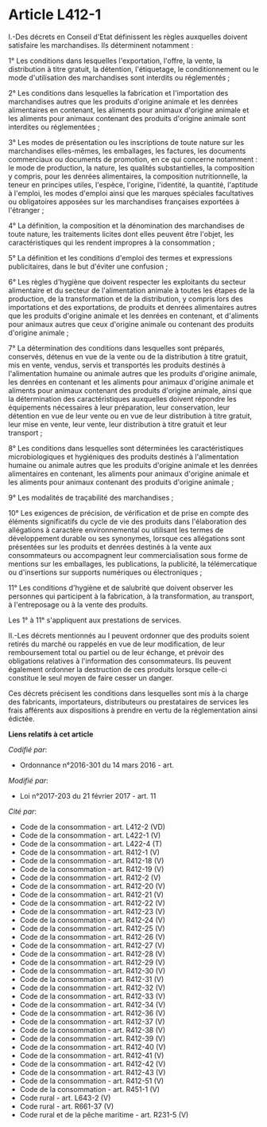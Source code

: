# Article L412-1

I.-Des décrets en Conseil d'Etat définissent les règles auxquelles doivent satisfaire les marchandises. Ils déterminent
notamment : 

1° Les conditions dans lesquelles l'exportation, l'offre, la vente, la distribution à titre gratuit, la détention,
l'étiquetage, le conditionnement ou le mode d'utilisation des marchandises sont interdits ou réglementés ; 

2° Les conditions dans lesquelles la fabrication et l'importation des marchandises autres que les produits d'origine animale
et les denrées alimentaires en contenant, les aliments pour animaux d'origine animale et les aliments pour animaux contenant
des produits d'origine animale sont interdites ou réglementées ; 

3° Les modes de présentation ou les inscriptions de toute nature sur les marchandises elles-mêmes, les emballages, les
factures, les documents commerciaux ou documents de promotion, en ce qui concerne notamment : le mode de production, la
nature, les qualités substantielles, la composition y compris, pour les denrées alimentaires, la composition nutritionnelle,
la teneur en principes utiles, l'espèce, l'origine, l'identité, la quantité, l'aptitude à l'emploi, les modes d'emploi ainsi
que les marques spéciales facultatives ou obligatoires apposées sur les marchandises françaises exportées à l'étranger ;

4° La définition, la composition et la dénomination des marchandises de toute nature, les traitements licites dont elles
peuvent être l'objet, les caractéristiques qui les rendent impropres à la consommation ;

5° La définition et les conditions d'emploi des termes et expressions publicitaires, dans le but d'éviter une confusion ;

6° Les règles d'hygiène que doivent respecter les exploitants du secteur alimentaire et du secteur de l'alimentation animale
à toutes les étapes de la production, de la transformation et de la distribution, y compris lors des importations et des
exportations, de produits et denrées alimentaires autres que les produits d'origine animale et les denrées en contenant, et
d'aliments pour animaux autres que ceux d'origine animale ou contenant des produits d'origine animale ;

7° La détermination des conditions dans lesquelles sont préparés, conservés, détenus en vue de la vente ou de la distribution
à titre gratuit, mis en vente, vendus, servis et transportés les produits destinés à l'alimentation humaine ou animale autres
que les produits d'origine animale, les denrées en contenant et les aliments pour animaux d'origine animale et aliments pour
animaux contenant des produits d'origine animale, ainsi que la détermination des caractéristiques auxquelles doivent répondre
les équipements nécessaires à leur préparation, leur conservation, leur détention en vue de leur vente ou en vue de leur
distribution à titre gratuit, leur mise en vente, leur vente, leur distribution à titre gratuit et leur transport ;

8° Les conditions dans lesquelles sont déterminées les caractéristiques microbiologiques et hygiéniques des produits destinés
à l'alimentation humaine ou animale autres que les produits d'origine animale et les denrées alimentaires en contenant, les
aliments pour animaux d'origine animale et les aliments pour animaux contenant des produits d'origine animale ;

9° Les modalités de traçabilité des marchandises ;

10° Les exigences de précision, de vérification et de prise en compte des éléments significatifs du cycle de vie des produits
dans l'élaboration des allégations à caractère environnemental ou utilisant les termes de développement durable ou ses
synonymes, lorsque ces allégations sont présentées sur les produits et denrées destinés à la vente aux consommateurs ou
accompagnent leur commercialisation sous forme de mentions sur les emballages, les publications, la publicité, la
télémercatique ou d'insertions sur supports numériques ou électroniques ;

11° Les conditions d'hygiène et de salubrité que doivent observer les personnes qui participent à la fabrication, à la
transformation, au transport, à l'entreposage ou à la vente des produits. 

Les 1° à 11° s'appliquent aux prestations de services. 

II.-Les décrets mentionnés au I peuvent ordonner que des produits soient retirés du marché ou rappelés en vue de leur
modification, de leur remboursement total ou partiel ou de leur échange, et prévoir des obligations relatives à l'information
des consommateurs. Ils peuvent également ordonner la destruction de ces produits lorsque celle-ci constitue le seul moyen de
faire cesser un danger. 

Ces décrets précisent les conditions dans lesquelles sont mis à la charge des fabricants, importateurs, distributeurs ou
prestataires de services les frais afférents aux dispositions à prendre en vertu de la réglementation ainsi édictée.

**Liens relatifs à cet article**

_Codifié par_:

  - Ordonnance n°2016-301 du 14 mars 2016 - art.

_Modifié par_:

  - Loi n°2017-203 du 21 février 2017 - art. 11

_Cité par_:

  - Code de la consommation - art. L412-2 (VD)
  - Code de la consommation - art. L422-1 (V)
  - Code de la consommation - art. L422-4 (T)
  - Code de la consommation - art. R412-1 (V)
  - Code de la consommation - art. R412-18 (V)
  - Code de la consommation - art. R412-19 (V)
  - Code de la consommation - art. R412-2 (V)
  - Code de la consommation - art. R412-20 (V)
  - Code de la consommation - art. R412-21 (V)
  - Code de la consommation - art. R412-22 (V)
  - Code de la consommation - art. R412-23 (V)
  - Code de la consommation - art. R412-24 (V)
  - Code de la consommation - art. R412-25 (V)
  - Code de la consommation - art. R412-26 (V)
  - Code de la consommation - art. R412-27 (V)
  - Code de la consommation - art. R412-28 (V)
  - Code de la consommation - art. R412-29 (V)
  - Code de la consommation - art. R412-30 (V)
  - Code de la consommation - art. R412-31 (V)
  - Code de la consommation - art. R412-32 (V)
  - Code de la consommation - art. R412-33 (V)
  - Code de la consommation - art. R412-34 (V)
  - Code de la consommation - art. R412-36 (V)
  - Code de la consommation - art. R412-37 (V)
  - Code de la consommation - art. R412-38 (V)
  - Code de la consommation - art. R412-39 (V)
  - Code de la consommation - art. R412-40 (V)
  - Code de la consommation - art. R412-41 (V)
  - Code de la consommation - art. R412-42 (V)
  - Code de la consommation - art. R412-43 (V)
  - Code de la consommation - art. R412-51 (V)
  - Code de la consommation - art. R451-1 (V)
  - Code rural - art. L643-2 (V)
  - Code rural - art. R661-37 (V)
  - Code rural et de la pêche maritime - art. R231-5 (V)
